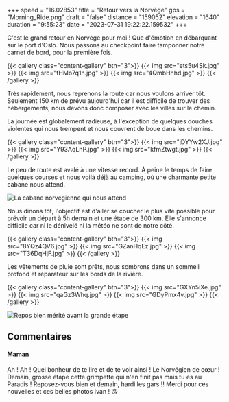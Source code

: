 +++
speed = "16.02853"
title = "Retour vers la Norvège"
gps = "Morning_Ride.png"
draft = "false"
distance = "159052"
elevation = "1640"
duration = "9:55:23"
date = "2023-07-31 19:22:22.159532"
+++

C'est le grand retour en Norvège pour moi ! Que d'émotion en débarquant sur le port d'Oslo. Nous passons au checkpoint faire tamponner notre carnet de bord, pour la première fois.
<!--more-->
{{< gallery class="content-gallery" btn="3">}}
{{< img src="ets5u4Sk.jpg" >}}
{{< img src="fHMo7q1h.jpg" >}}
{{< img src="4QmbHhhd.jpg" >}}
{{< /gallery >}}

Très rapidement, nous reprenons la route car nous voulons arriver tôt. Seulement 150 km de prévu aujourd'hui car il est difficile de trouver des hébergements, nous devons donc composer avec les villes sur le chemin.

La journée est globalement radieuse, à l'exception de quelques douches violentes qui nous trempent et nous couvrent de boue dans les chemins.

{{< gallery class="content-gallery" btn="3">}}
{{< img src="jDYYw2XJ.jpg" >}}
{{< img src="Y93AqLnP.jpg" >}}
{{< img src="kfmZtwgt.jpg" >}}
{{< /gallery >}}

Le peu de route est avalé à une vitesse record. À peine le temps de faire quelques courses et nous voilà déjà au camping, où une charmante petite cabane nous attend.

![La cabane norvégienne qui nous attend](MBmWKiwk.jpg)

Nous dînons tôt, l'objectif est d'aller se coucher le plus vite possible pour prévoir un départ à 5h demain et une étape de 300 km. Elle s'annonce difficile car ni le dénivelé ni la météo ne sont de notre côté.

{{< gallery class="content-gallery" btn="3">}}
{{< img src="8YQz4QV6.jpg" >}}
{{< img src="GZanHqEz.jpg" >}}
{{< img src="T36DqHjF.jpg" >}}
{{< /gallery >}}

Les vêtements de pluie sont prêts, nous sombrons dans un sommeil profond et réparateur sur les bords de la rivière.

{{< gallery class="content-gallery" btn="3">}}
{{< img src="GXYn5iXe.jpg" >}}
{{< img src="qaGz3Whq.jpg" >}}
{{< img src="GDyPmx4v.jpg" >}}
{{< /gallery >}}

![Repos bien mérité avant la grande étape](rRxHiqcw.jpg)

## Commentaires

#### Maman
Ah ! Ah ! Quel bonheur de te lire et de te voir ainsi ! Le Norvégien de cœur ! Demain, grosse étape cette grimpette qui n'en finit pas mais tu es au Paradis ! Reposez-vous bien et demain, hardi les gars !! Merci pour ces nouvelles et ces belles photos Ivan ! 😘
